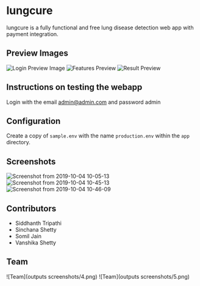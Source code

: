 # lungcure

lungcure is a fully functional and free lung disease detection web app with payment integration.

## Preview Images

![Login Preview Image](https://i.imgur.com/sW14NKM.png)
![Features Preview](https://i.imgur.com/VwaWEUN.png)
![Result Preview](https://i.imgur.com/AlN6Yst.png)

## Instructions on testing the webapp

Login with the email admin@admin.com and password admin

## Configuration

Create a copy of `sample.env` with the name `production.env` within the `app` directory.

## Screenshots
![Screenshot from 2019-10-04 10-05-13](https://user-images.githubusercontent.com/43213197/66182539-22352500-e693-11e9-9d7d-ae5490191bcf.png)
![Screenshot from 2019-10-04 10-45-13](https://user-images.githubusercontent.com/43213197/66182849-3594c000-e694-11e9-8c76-c2f09a380d60.png)
![Screenshot from 2019-10-04 10-46-09](https://user-images.githubusercontent.com/43213197/66182855-37f71a00-e694-11e9-899b-aec9093af23b.png)

## Contributors

* Siddhanth Tripathi
* Sinchana Shetty
* Somil Jain
* Vanshika Shetty

## Team

![Team](outputs screenshots/4.png)
![Team](outputs screenshots/5.png)
